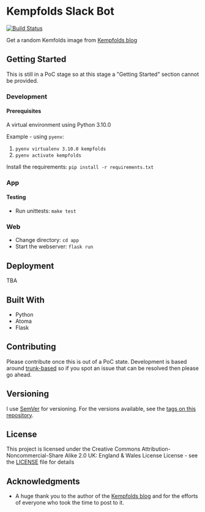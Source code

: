 # Kempfolds Slack Bot

<!-- PROJECT SHIELDS -->
[![Build Status](https://travis-ci.org/dmunn/Kempfolds.svg?branch=master)](https://travis-ci.org/dmunn/Kempfolds)

Get a random Kemfolds image from [Kempfolds blog](http://kempfolds.blogspot.com/)

## Getting Started

This is still in a PoC stage so at this stage a "Getting Started" section cannot be provided.

### Development

#### Prerequisites
A virtual environment using Python 3.10.0

Example - using `pyenv`:
1. `pyenv virtualenv 3.10.0 kempfolds`
2. `pyenv activate kempfolds `

Install the requirements: `pip install -r requirements.txt`

### App

#### Testing
- Run unittests: `make test`

### Web
- Change directory: `cd app`
- Start the webserver: `flask run`

## Deployment
TBA

## Built With
* Python
* Atoma
* Flask

## Contributing
Please contribute once this is out of a PoC state. Development is based around [trunk-based](https://www.atlassian.com/continuous-delivery/continuous-integration/trunk-based-development) so if you spot an issue that can be resolved then please go ahead.

## Versioning

I use [SemVer](http://semver.org/) for versioning. For the versions available, see the [tags on this repository](https://github.com/dmunn/Kempfolds/tags).

## License

This project is licensed under the Creative Commons Attribution-Noncommercial-Share Alike 2.0 UK: England & Wales License License - see the [LICENSE](LICENSE) file for details

## Acknowledgments

* A huge thank you to the author of the [Kempfolds blog](http://kempfolds.blogspot.com/) and for the efforts of everyone who took the time to post to it.

